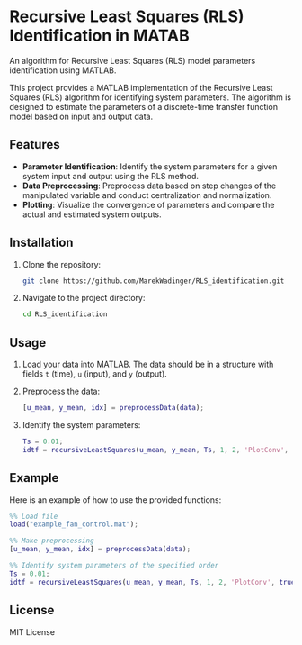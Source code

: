 # Recursive Least Squares (RLS) Identification in MATAB

An algorithm for Recursive Least Squares (RLS) model parameters identification using MATLAB.

This project provides a MATLAB implementation of the Recursive Least Squares (RLS) algorithm for identifying system parameters. The algorithm is designed to estimate the parameters of a discrete-time transfer function model based on input and output data.

## Features

- **Parameter Identification**: Identify the system parameters for a given system input and output using the RLS method.
- **Data Preprocessing**: Preprocess data based on step changes of the manipulated variable and conduct centralization and normalization.
- **Plotting**: Visualize the convergence of parameters and compare the actual and estimated system outputs.

## Installation

1. Clone the repository:

    ```sh
    git clone https://github.com/MarekWadinger/RLS_identification.git
    ```

2. Navigate to the project directory:

    ```sh
    cd RLS_identification
    ```

## Usage

1. Load your data into MATLAB. The data should be in a structure with fields `t` (time), `u` (input), and `y` (output).
2. Preprocess the data:

    ```matlab
    [u_mean, y_mean, idx] = preprocessData(data);
    ```

3. Identify the system parameters:

    ```matlab
    Ts = 0.01;
    idtf = recursiveLeastSquares(u_mean, y_mean, Ts, 1, 2, 'PlotConv', true);
    ```

## Example

Here is an example of how to use the provided functions:

```matlab
%% Load file
load("example_fan_control.mat");

%% Make preprocessing
[u_mean, y_mean, idx] = preprocessData(data);

%% Identify system parameters of the specified order 
Ts = 0.01;
idtf = recursiveLeastSquares(u_mean, y_mean, Ts, 1, 2, 'PlotConv', true);
```

## License

MIT License
